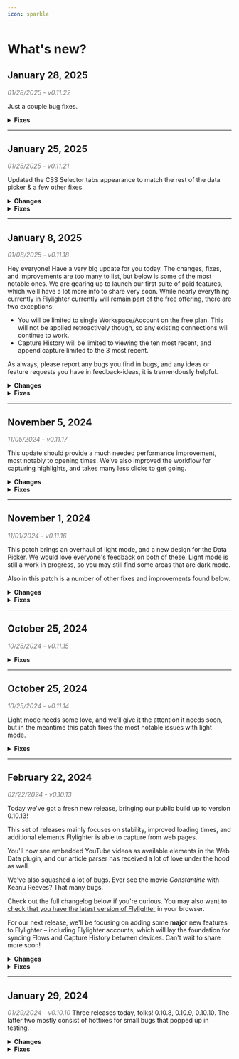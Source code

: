```yaml
---
icon: sparkle
---
```


# What's new?

## January 28, 2025

<span style="color:rgb(120, 120, 120)">*01/28/2025 - v0.11.22*</span>

Just a couple bug fixes.

<details>
  <summary><b>Fixes</b></summary>

  * Fixed Flow search
  * Potential fix for first Flows created after installing would cause a blank screen when selected.
  
**Insiders**

* Fixed an issue where multiple installations of Flylighter being setup prior to first sync only the first opened would sync, and the rest would be overwritten.
</details>

---

## January 25, 2025

<span style="color:rgb(120, 120, 120)">_01/25/2025 - v0.11.21_</span>

Updated the CSS Selector tabs appearance to match the rest of the data picker & a few other fixes.

<details>
  <summary><b>Changes</b></summary>

* Updated the CSS selector tab to match the appearance of the rest of the data picker UI
* Some secret stuff 😏
</details>
<details>
  <summary><b>Fixes</b></summary>

* Fixed long folder names causing visual issue in the create Flow modal
* Fixed some visual issues in the icon picker
* Fixed button alignment in some modals
* Fixed numerous instances of dark text in dark mode
* Fixed an issue preventing Flow duplication
* Fixed the search query for destinations persisting when it shouldn’t
* Fixed being unable to reopen Flylighter on the same page after capture
* Fixed extra line break and end of captured code blocks
* Fixed sign up and password reset for accounts
* Fixed onboarding appearing to freeze upon opening data picker on URL property
* Fixed odd behavior with multi-select and relation properties after removing an option
* Fixed certain data types missing from the content editor
* Fixed a rare issue where having Flylighter installed could cause some web pages to show up blank
* Fixed multiple circumstances that would cause a user to get signed out
* Handles some exceptions so Flylighter no longer logs false positive errors to the console
* Fixed typing to filter not working in relation properties
</details>

---

## January 8, 2025

<span style="color:rgb(120, 120, 120)">_01/08/2025 - v0.11.18_</span>

Hey everyone! Have a very big update for you today. The changes, fixes, and improvements are too many to list, but below is some of the most notable ones. We are gearing up to launch our first suite of paid features, which we’ll have a lot more info to share very soon. While nearly everything currently in Flylighter currently will remain part of the free offering, there are two exceptions:

* You will be limited to single Workspace/Account on the free plan. This will not be applied retroactively though, so any existing connections will continue to work.
* Capture History will be limited to viewing the ten most recent, and append capture limited to the 3 most recent.

As always, please report any bugs you find in ⁠bugs, and any ideas or feature requests you have in ⁠feedback-ideas, it is tremendously helpful.

<details>
  <summary><b>Changes</b></summary>

The extension has received redesign to make things less cluttered, more readable, and make better use of the limited space. Let us know what you think! 

**General**

* Sidebar mode should now be much improved, allowing you to capture content from multiple pages.
* Added the following options to the extension options page:
* Run Data Recovery * This is an automated repair process of your user data should you run into an problem that is not being resolved by restarting your browser
* Re-register Context Menus * If your right-click menu entries disappear, this will bring them back
* Added a plethora of tooltips to various elements.
* Improved opening performance
* Improved performance of the Icon Picker.

**Article capture**

* Article capture now captures image captions as actual image captions in Notion.
* Article capture now supports toggle elements in certain cases.

**Flow Editor**

* Improved the process of initial Flow load. This means less time waiting for things like Relation properties to load.
* You can now minimize sections in the Data Picker (Most useful if you’re using custom CSS selectors).
* Added validators to properties to indicate when there may be issues (I.E if a URL in URL property might be malformed or invalid).

**Appearance**

* The main menu now uses tabbed navigation.
* Added the full Tabler icon set (>5000 icons). Due to differences in identifiers between the old ones and the new, some Flows may lose their icon.
* Removed the accent color option (sorry to any that enjoyed it ![☹️](https://discord.com/assets/e4e349c57577f294.svg))
* Replaced the color slider for folder colors to be a fixed set of colors
* Existing folder colors will be set to their closes equivalent\
    The color math for this feature was complex, and performance heavy, and never found the result to be very nice. Perhaps I’ll come back to it down the line.
* Improved the appearance and smoothness of resizing animations of the main popup
* Tightened up all animations
</details>

<details>
  <summary><b>Fixes</b></summary>

* Fixed numerous issues with article capture, including but not limited to:
  - various instances of image URLs to cause failure
  * Capturing extraneous content such as footers, headers, and links.
* Fixed an issue causing page icons to not appear in Flow
* Fixed renaming a Flow not “sticking” when renaming in the Flow list
* Fixed a number of sizing issues causing content to clip or overflow the popup
* Implemented a new drag and drop system in the Flow list and Flow Editor the fixes a number of issues
* Fixes to Flow and Database caching
* Fixed user data downloading
* Fixed tooltips sometimes getting “squished

</details>

---

## November 5, 2024

<span style="color:rgb(120, 120, 120)">_11/05/2024 - v0.11.17_</span>

This update should provide a much needed performance improvement, most notably to opening times. We’ve also improved the workflow for capturing highlights, and takes many less clicks to get going.

<details>
  <summary><b>Changes</b></summary>

* Improved opening performance
* Taking a highlight with either the context menu or keyboard shortcut (`Alt (Win) / Ctrl (Mac) + Shift + S`) now prompts you to choose a Flow, then immediately opens the selected Flow to the content editor
* Changed context menu entries to reduce clicks
* Added various tooltips
* Improved context menu behavior and positioning
* Improved behavior of auto filling values for checkbox properties

</details>

<details>
  <summary><b>Fixes</b></summary>

* Fixed capture button in the content editor having a very small click target
* Fixed numerous typos
* Fixed the “Capturing chunk” message persisting if you reopened a Flow in the same session
* Adjusted language in context menu when right clicking a Flow to clarify how to open the flow without capturing if it is set to Instant Capture
* Fixed numerous issues with icons and images causing Flows to fail. If you were having issues with this, let us know if this fixed it!
* Fixed capture failing when using page capture or appending with YouTube timestamps
* Fixed some issues where the Flylighter popup would be the incorrect size

</details>

---

## November 1, 2024

<span style="color:rgb(120, 120, 120)">_11/01/2024 - v0.11.16_</span>

This patch brings an overhaul of light mode, and a new design for the Data Picker. We would love everyone's feedback on both of these. Light mode is still a work in progress, so you may still find some areas that are dark mode.

Also in this patch is a number of other fixes and improvements found below.

<details>
  <summary><b>Changes</b></summary>
* Overhauled light mode UI
* Redesigned how data is organized in the Data picker
* Updated “Add Connection” button in Settings > Connections to say “Add/Refresh Connection for clarity.
* Added an image filter to Element Selection when applicable. (e.g. if using the Element selector to pick a page icon, it only highlights/accepts images.
* Allowed the Data Picker to take up more space in the Content Editor
* Added a dedicated way to minimize the Data Picker in the Content Editor

</details>

<details>
  <summary><b>Fixes</b></summary>
* Fixed the “Remove Connection” option in Connection Settings not working.
* Fixed an issue causing Page Capture to not display any pages when choosing a destination.
* Fixed account settings / login not showing up. (P.S. currently there is not much need or reason to create an account unless you’d like to export your user data)
* Fixed an issue with capturing images with the Element Selector if the image was source was from certain CDNs.
* Fixed an issue where changing the color of select/status/multi-select properties in Notion would cause captures to fail in certain circumstances.
* Enabled scrolling during tutorial to prevent getting stuck on small browser sizes.
</details>

---

## October 25, 2024

<span style="color:rgb(120, 120, 120)">_10/25/2024 - v0.11.15_</span>

<details>
  <summary><b>Fixes</b></summary>
  
* Fixed bug causing database destinations to not appear
</details>

---

## October 25, 2024

<span style="color:rgb(120, 120, 120)">_10/25/2024 - v0.11.14_</span>

Light mode needs some love, and we’ll give it the attention it needs soon, but in the meantime this patch fixes the most notable issues with light mode.

<details>
  <summary><b>Fixes</b></summary>

* Fixed light mode visibility issues in context menus and dropdown
* Fixed the light mode setting not persisting upon reopening Flylighter

</details>

---

## February 22, 2024

<span style="color:rgb(120, 120, 120)">_02/22/2024 - v0.10.13_</span>

Today we've got a fresh new release, bringing our public build up to version 0.10.13!

This set of releases mainly focuses on stability, improved loading times, and additional elements Flylighter is able to capture from web pages.

You'll now see embedded YouTube videos as available elements in the Web Data plugin, and our article parser has received a lot of love under the hood as well.

We've also squashed a lot of bugs. Ever see the movie _Constantine_ with Keanu Reeves? That many bugs.

Check out the full changelog below if you're curious. You may also want to [check that you have the latest version of Flylighter](../in-depth/updating-flylighter-manually.md) in your browser.

For our next release, we'll be focusing on adding some **major** new features to Flylighter – including Flylighter accounts, which will lay the foundation for syncing Flows and Capture History between devices. Can't wait to share more soon!

<details>
  <summary><b>Changes</b></summary>

* Improved loading times
* Added a `?` menu item for quick access to Help Docs, app version, and more
* Added YouTube Video embed to data picker in the content editor
* Made improvements to article parsing
* Added letter icons for Notion workspaces without an icon set
* When duplicating a Flow (copy) is now appended to the name
* Added better error messages when failing to capture
* Added an option to go back to the Flow if a capture fails
* Added a help menu to the Flow list page header with links to docs
* Select dropdowns now scroll into view
* Button-type database properties are no longer visible (we can’t interact with them via the Notion API yet anyway)

</details>

<details>
  <summary><b>Fixes</b></summary>

* Fixed being unable to scroll to the bottom of the Data Picker on a property
* Fixed number properties having unintended limitations
* Fixed a number of visual issues in properties
* Fixed capture history page not showing page icons
* Fixed color issues with the Data Picker
* Fixed an over-scroll issue in the Data Picker
* Fixed duplicating Flows without a folder creating two duplicates
* Fixed an infrequent issue that would result in Flylighter not opening when the toolbar button is pressed
* Fixed a hang when authenticating Notion when the connecting workspace did not have an icon set
* Fixed keyboard shortcuts assigned to Flows not working if the chosen key was a lowercase letter
* Fixed many instances of images in article not capturing.
* Fixed some visual issues in the quick capture dialogue
* Fixed Delete Flow in Flow settings not working
* Fixed an issue that resulted in freeze if parsed date values weren’t valid
* Popup height adjusted to properties with dropdowns are always fully visible
* Fixed being unable to open Flylighter on certain pages
* Fixed clicking the Data Picker button sometimes opening dropdown menus
* Fixed the scroll-into-view behavior from scrolling the incorrect view

</details>

---

## January 29, 2024

<span style="color:rgb(120, 120, 120)">_01/29/2024 - v0.10.10_</span>
Three releases today, folks! 0.10.8, 0.10.9, 0.10.10. The latter two mostly consist of hotfixes for small bugs that popped up in testing.

<details>
  <summary><b>Changes</b></summary>

* Improved ability to find article / full page
* When clicking the Flow name in the Flow Editor, the text is automatically selected
* Changing the Flow name in the Flow Editor now also saves when clicking away, not just on enter
* Renaming a Flow from the Flow List now also saves when clicking away, not just on enter
* Copy data button in Data Picker is no longer transparent
* Added a colored border to the Data Picker button on Properties to indicate if it is autofilling
* Added a proper placeholder for the page selection dropdown
* Added detection for Author images and filtered them from article capture.
* Hid the Flow settings button in the content editor when using append capture
* Disabled destination and page dropdowns when using append capture
* Added hover effect on Folder icon to improve clarity

</details>

<details>
  <summary><b>Fixes</b></summary>

* Fixed article / full page capture failures due to length
* Fixed append capture causing a crash
* Fixed changing a Flow to Page Capture mode sometimes causing a crash
* Fixed an infrequent freeze that would occur when typing to filter the list of databases
* Fixed being unable to scroll the Flow List when it overflows the popup
* Fixed Notion workspaces with an Emoji as the icon not appearing correctly
* Fixed Notion databases with custom image icons not appearing correctly
* Fixed dropdown properties overlapping open dropdowns above them
* Fixed the dropdown menu loading icon overlapping the text
* Fixed the database selection dropdown overlapping the page selector when Flow is in Page Capture mode
* Fixed a layout issue with page capture that didn’t allow you to view the Flows settings
* Fixed being unable to scroll Capture History when overflowing
* Fixed back button behavior in the Flow Editor when in page capture mode
* Fixed last segment of text in each paragraph of an article capture being duplicated
* Fixed emoji workspace icon on Settings > Flows
* Fixed issue causing context menus to be cut off in the Flow list
* Fixed selected dropdown options not using ellipsis overflow correctly
* Fixed and issue with highlights with only 1 piece of data causing Data Picker error
* Fixed Data Picker allowing for unneeded horizontal scrolling which also caused odd wrapping behavior with long text.
* Fixed YouTube timestamp formatting
* Fixed issue where block merging function failed when multiple paragraphs were selected in a highlight

</details>
